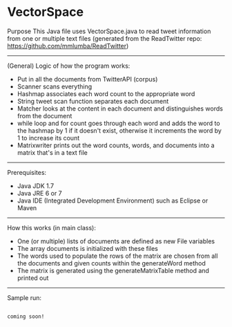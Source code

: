 VectorSpace
============================

Purpose
This Java file uses VectorSpace.java to read tweet information from one or multiple text files (generated from the ReadTwitter repo: https://github.com/mmlumba/ReadTwitter)

----------------------

(General) Logic of how the program works:
* Put in all the documents from TwitterAPI (corpus)
* Scanner scans everything
* Hashmap associates each word count to the appropriate word
* String tweet scan function separates each document
* Matcher looks at the content in each document and distinguishes words from the document
* while loop and for count goes through each word and adds the word to the hashmap by 1 if it doesn't exist, otherwise it increments the word by 1 to increase its count
* Matrixwriter prints out the word counts, words, and documents into a matrix that's in a text file

----------------------

Prerequisites:

* Java JDK 1.7
* Java JRE 6 or 7
* Java IDE (Integrated Development Environment) such as Eclipse or Maven

----------------------

How this works (in main class):

* One (or multiple) lists of documents are defined as new File variables
* The array documents is initialized with these files
* The words used to populate the rows of the matrix are chosen from all the documents and given counts within the generateWord method
* The matrix is generated using the generateMatrixTable method and printed out

----------------------

Sample run:

```

coming soon!


```
